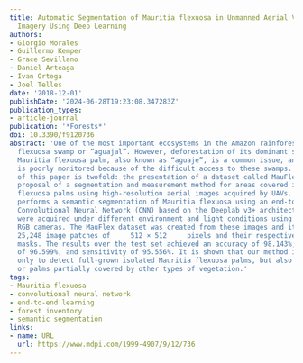 ```yaml
---
title: Automatic Segmentation of Mauritia flexuosa in Unmanned Aerial Vehicle (UAV)
  Imagery Using Deep Learning
authors:
- Giorgio Morales
- Guillermo Kemper
- Grace Sevillano
- Daniel Arteaga
- Ivan Ortega
- Joel Telles
date: '2018-12-01'
publishDate: '2024-06-28T19:23:08.347283Z'
publication_types:
- article-journal
publication: '*Forests*'
doi: 10.3390/f9120736
abstract: 'One of the most important ecosystems in the Amazon rainforest is the Mauritia
  flexuosa swamp or “aguajal”. However, deforestation of its dominant species, the
  Mauritia flexuosa palm, also known as “aguaje”, is a common issue, and conservation
  is poorly monitored because of the difficult access to these swamps. The contribution
  of this paper is twofold: the presentation of a dataset called MauFlex, and the
  proposal of a segmentation and measurement method for areas covered in Mauritia
  flexuosa palms using high-resolution aerial images acquired by UAVs. The method
  performs a semantic segmentation of Mauritia flexuosa using an end-to-end trainable
  Convolutional Neural Network (CNN) based on the Deeplab v3+ architecture. Images
  were acquired under different environment and light conditions using three different
  RGB cameras. The MauFlex dataset was created from these images and it consists of
  25,248 image patches of     512 × 512     pixels and their respective ground truth
  masks. The results over the test set achieved an accuracy of 98.143%, specificity
  of 96.599%, and sensitivity of 95.556%. It is shown that our method is able not
  only to detect full-grown isolated Mauritia flexuosa palms, but also young palms
  or palms partially covered by other types of vegetation.'
tags:
- Mauritia flexuosa
- convolutional neural network
- end-to-end learning
- forest inventory
- semantic segmentation
links:
- name: URL
  url: https://www.mdpi.com/1999-4907/9/12/736
---
```

